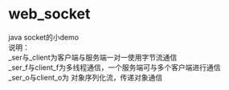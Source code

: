 # web_socket
java socket的小demo  <br />
说明：  <br />
_ser与_client为客户端与服务端一对一使用字节流通信  <br />
_ser_f与client_f为多线程通信，一个服务端可与多个客户端进行通信  <br />
_ser_o与client_o为 对象序列化流，传递对象通信  <br />

